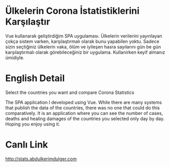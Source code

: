 # Ülkelerin Corona İstatistiklerini Karşılaştır

Vue kullanarak geliştirdiğim SPA uygulaması. Ülkelerin verilerini yayınlayan çokça sistem varken, karşılaştırmalı olarak bunu yapabilen yoktu. Sadece sizin seçtiğiniz ülkelerin vaka, ölüm ve iyileşen hasra sayılarını gün be gün karşılaştırmalı olarak görebileceğiniz bir uygulama. Kullanirken keyif almanız ümidiyle. 




# English Detail
Select the countries you want and compare Corona Statistics

The SPA application I developed using Vue. While there are many systems that publish the data of the countries, there was no one that could do this comparatively. It is an application where you can see the number of cases, deaths and healing damages of the countries you selected only day by day. Hoping you enjoy using it.


# Canlı Link
http://stats.abdulkerimdulger.com
